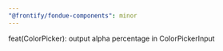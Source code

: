 ```yaml
---
"@frontify/fondue-components": minor
---
```


feat(ColorPicker): output alpha percentage in ColorPickerInput
